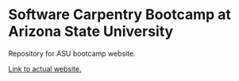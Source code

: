 Software Carpentry Bootcamp at Arizona State University
============================

Repository for ASU bootcamp website. 
  

[Link to actual website.](http://naupaka.github.io/2014-09-27-asu)
